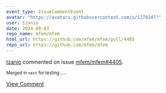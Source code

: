 ```yaml
---
event_type: IssueCommentEvent
avatar: "https://avatars.githubusercontent.com/u/1278247?"
user: tzanio
date: 2024-08-03
repo_name: mfem/mfem
html_url: https://github.com/mfem/mfem/pull/4405
repo_url: https://github.com/mfem/mfem
---
```


<a href='https://github.com/tzanio' target='_blank'>tzanio</a> commented on issue <a href='https://github.com/mfem/mfem/pull/4405' target='_blank'>mfem/mfem#4405</a>.

<small>Merged in `next` for testing......</small>

<a href='https://github.com/mfem/mfem/pull/4405' target='_blank'>View Comment</a>